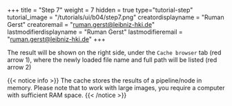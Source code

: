 +++
title = "Step 7"
weight = 7
hidden = true
type="tutorial-step"
tutorial_image = "/tutorials/ui/b04/step7.png"
creatordisplayname = "Ruman Gerst"
creatoremail = "ruman.gerst@leibniz-hki.de"
lastmodifierdisplayname = "Ruman Gerst"
lastmodifieremail = "ruman.gerst@leibniz-hki.de"
+++

The result will be shown on the right side, under the `Cache browser` tab (red arrow 1), where the newly loaded file name and full path will be listed (red arrow 2)

{{< notice info >}}
The cache stores the results of a pipeline/node in memory. Please note that to work with large images, you require a computer with sufficient RAM space.
{{< /notice >}}